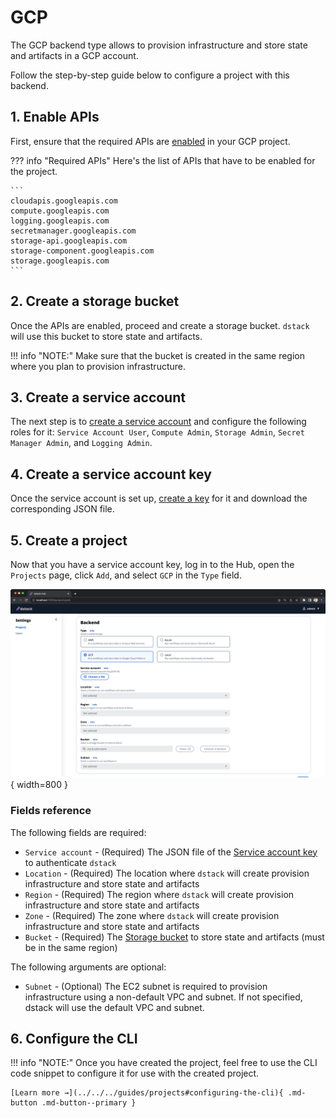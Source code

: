 # GCP

The GCP backend type allows to provision infrastructure and store state and artifacts in a GCP account.

Follow the step-by-step guide below to configure a project with this backend.

## 1. Enable APIs

First, ensure that the required APIs are [enabled](https://cloud.google.com/endpoints/docs/openapi/enable-api) in your GCP project.

??? info "Required APIs"
    Here's the list of APIs that have to be enabled for the project.

    ```
    cloudapis.googleapis.com
    compute.googleapis.com 
    logging.googleapis.com
    secretmanager.googleapis.com
    storage-api.googleapis.com
    storage-component.googleapis.com 
    storage.googleapis.com 
    ```

## 2. Create a storage bucket

Once the APIs are enabled, proceed and create a storage bucket. `dstack` will use this bucket to store state and
artifacts.

!!! info "NOTE:"
    Make sure that the bucket is created in the same region where you plan to provision
    infrastructure.

## 3. Create a service account

The next step is to [create a service account](https://cloud.google.com/iam/docs/service-accounts-create) and configure the
following roles for it: `Service Account User`, `Compute Admin`, `Storage Admin`, `Secret Manager Admin`,
and `Logging Admin`.

## 4. Create a service account key

Once the service account is set up, [create a key](https://cloud.google.com/iam/docs/keys-create-delete) for it and
download the corresponding JSON file.

## 5. Create a project

Now that you have a service account key, log in to the Hub, open the `Projects` page, click `Add`, and select `GCP` in
the `Type` field.

![](../../../assets/images/dstack-hub-create-gcp-project.png){ width=800 }

### Fields reference

The following fields are required:

- `Service account` - (Required) The JSON file of the [Service account key](#4-create-a-service-account-key) to authenticate `dstack` 
- `Location` - (Required) The location where `dstack` will create provision infrastructure and store state and artifacts
- `Region` - (Required) The region where `dstack` will create provision infrastructure and store state and artifacts
- `Zone` - (Required) The zone where `dstack` will create provision infrastructure and store state and artifacts
- `Bucket` - (Required) The [Storage bucket](#2-create-a-storage-bucket) to store state and artifacts (must be in the same region)

The following arguments are optional:

- `Subnet` - (Optional) The EC2 subnet is required to provision infrastructure using a non-default VPC and subnet. If
  not specified, dstack will use the default VPC and subnet.

## 6. Configure the CLI

!!! info "NOTE:"
    Once you have created the project, feel free to use the CLI code snippet to configure it for use with the created project.

    [Learn more →](../../../guides/projects#configuring-the-cli){ .md-button .md-button--primary }
